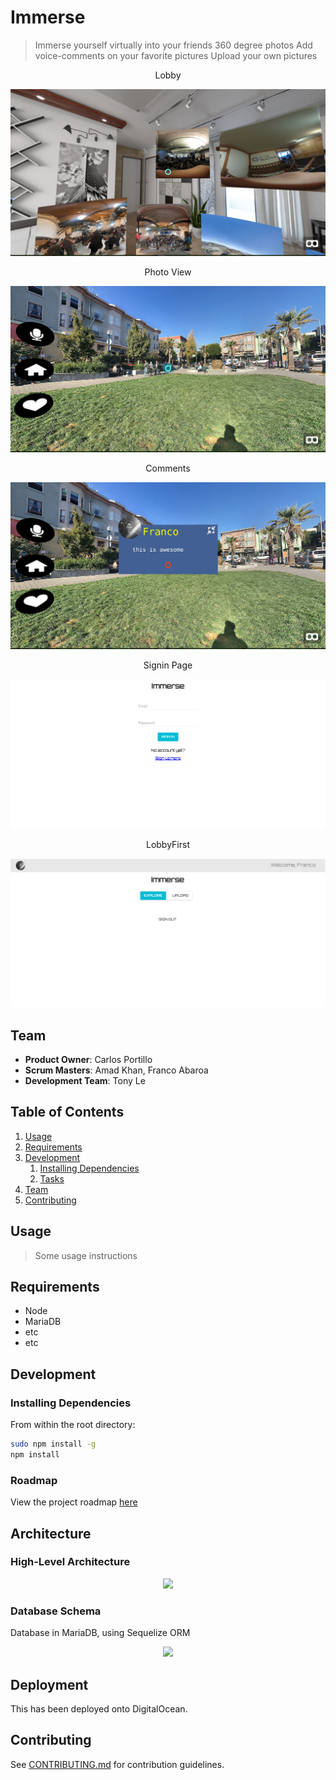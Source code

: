 # Immerse

> Immerse yourself virtually into your friends 360 degree photos
> Add voice-comments on your favorite pictures
> Upload your own pictures

 <p align="center"> Lobby </p>

![Lobby](./diagrams/lobby.jpg?raw=true "Lobby")

 <p align="center"> Photo View </p>

![View](./diagrams/view.jpg?raw=true "view")

 <p align="center"> Comments </p>

![Comment](./diagrams/comment.jpg?raw=true "Comment")

 <p align="center"> Signin Page </p>

![Signin](./diagrams/signin.png?raw=true "Signin")

 <p align="center"> LobbyFirst </p>

![LobbyFirst](./diagrams/lobbyfirst.png?raw=true "LobbyFirst")


## Team

  - __Product Owner__: Carlos Portillo
  - __Scrum Masters__: Amad Khan, Franco Abaroa
  - __Development Team__: Tony Le

## Table of Contents

1. [Usage](#Usage)
1. [Requirements](#requirements)
1. [Development](#development)
    1. [Installing Dependencies](#installing-dependencies)
    1. [Tasks](#tasks)
1. [Team](#team)
1. [Contributing](#contributing)

## Usage

> Some usage instructions

## Requirements

- Node
- MariaDB
- etc
- etc

## Development

### Installing Dependencies

From within the root directory:

```sh
sudo npm install -g
npm install
```
### Roadmap

View the project roadmap [here](https://github.com/lowtalkers/escape-reality/issues)

## Architecture

### High-Level Architecture
<p align="center">
  <img src="/diagrams/architecture1.png?raw=true"/>
</p>

### Database Schema
Database in MariaDB, using Sequelize ORM
<p align="center">
  <img src="/diagrams/schema.png?raw=true"/>
</p>

## Deployment

This has been deployed onto DigitalOcean.

## Contributing

See [CONTRIBUTING.md](CONTRIBUTING.md) for contribution guidelines.

